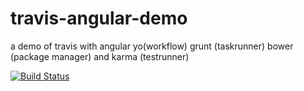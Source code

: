 travis-angular-demo
===================

a demo of travis with angular yo(workflow) grunt (taskrunner) bower (package manager) and karma (testrunner)

[![Build Status](https://travis-ci.org/santthosh/travis-angular-demo.png)](https://travis-ci.org/santthosh/travis-angular-demo)
